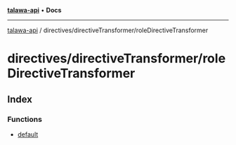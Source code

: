 [**talawa-api**](../../../README.md) • **Docs**

***

[talawa-api](../../../modules.md) / directives/directiveTransformer/roleDirectiveTransformer

# directives/directiveTransformer/roleDirectiveTransformer

## Index

### Functions

- [default](functions/default.md)
